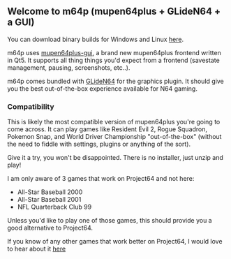 ## Welcome to m64p (mupen64plus + GLideN64 + a GUI)

You can download binary builds for Windows and Linux [here](http://m64p.s3-website-us-east-1.amazonaws.com/).

m64p uses [mupen64plus-gui](https://github.com/m64p/mupen64plus-gui), a brand new mupen64plus frontend written in Qt5. It supports all thing things you'd expect from a frontend (savestate management, pausing, screenshots, etc..).

m64p comes bundled with [GLideN64](https://github.com/gonetz/GLideN64) for the graphics plugin. It should give you the best out-of-the-box experience available for N64 gaming.

### Compatibility ###

This is likely the most compatible version of mupen64plus you're going to come across. It can play games like Resident Evil 2, Rogue Squadron, Pokemon Snap, and World Driver Championship "out-of-the-box" (without the need to fiddle with settings, plugins or anything of the sort).

Give it a try, you won't be disappointed. There is no installer, just unzip and play!

I am only aware of 3 games that work on Project64 and not here:
* All-Star Baseball 2000
* All-Star Baseball 2001
* NFL Quarterback Club 99

Unless you'd like to play one of those games, this should provide you a good alternative to Project64.

If you know of any other games that work better on Project64, I would love to hear about it [here](https://github.com/m64p/mupen64plus-GLideN64/issues)

